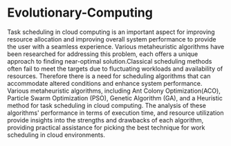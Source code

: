 # Evolutionary-Computing
Task scheduling in cloud computing is an important aspect for improving resource allocation and improving overall system performance to provide the user with a seamless experience. Various metaheuristic algorithms have been researched for addressing this problem, each offers a unique approach to finding near-optimal solution.Classical scheduling methods often fail to meet the targets due to fluctuating workloads and availability of resources. Therefore there is a need for scheduling algorithms that can accommodate altered conditions and enhance system performance. Various metaheuristic algorithms, including Ant Colony Optimization(ACO), Particle Swarm Optimization (PSO), Genetic Algorithm (GA), and a Heuristic method for task scheduling in cloud computing. The analysis of these algorithms' performance in terms of execution time, and resource utilization provide insights into the strengths and drawbacks of each algorithm, providing practical assistance for picking the best technique for work scheduling in cloud environments.
